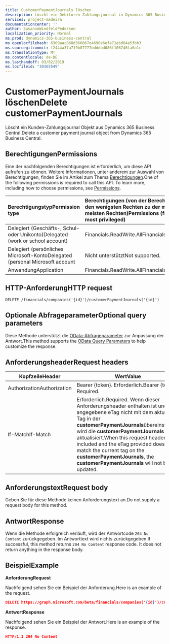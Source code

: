 ```yaml
---
title: CustomerPaymentJournals löschen
description: Löscht ein Debitoren Zahlungsjournal in Dynamics 365 Business Central.
services: project-madeira
documentationcenter: ''
author: SusanneWindfeldPedersen
localization_priority: Normal
ms.prod: dynamics-365-business-central
ms.openlocfilehash: 6309aac868d360867e4690e6efa71ebd64a5fbb3
ms.sourcegitcommit: f2444a37a719b87777bdddbd086f106746fa0a1c
ms.translationtype: MT
ms.contentlocale: de-DE
ms.lasthandoff: 03/02/2019
ms.locfileid: "30365549"
---
```

# <a name="delete-customerpaymentjournals"></a><span data-ttu-id="19688-103">CustomerPaymentJournals löschen</span><span class="sxs-lookup"><span data-stu-id="19688-103">Delete customerPaymentJournals</span></span>
<span data-ttu-id="19688-104">Löscht ein Kunden-Zahlungsjournal Objekt aus Dynamics 365 Business Central.</span><span class="sxs-lookup"><span data-stu-id="19688-104">Delete a customer payment journal object from Dynamics 365 Business Central.</span></span>

## <a name="permissions"></a><span data-ttu-id="19688-105">Berechtigungen</span><span class="sxs-lookup"><span data-stu-id="19688-105">Permissions</span></span>
<span data-ttu-id="19688-p101">Eine der nachfolgenden Berechtigungen ist erforderlich, um diese API aufrufen zu können. Weitere Informationen, unter anderem zur Auswahl von Berechtigungen, finden Sie im Artikel zum Thema [Berechtigungen](/graph/permissions-reference).</span><span class="sxs-lookup"><span data-stu-id="19688-p101">One of the following permissions is required to call this API. To learn more, including how to choose permissions, see [Permissions](/graph/permissions-reference).</span></span>

|<span data-ttu-id="19688-108">Berechtigungstyp</span><span class="sxs-lookup"><span data-stu-id="19688-108">Permission type</span></span> |<span data-ttu-id="19688-109">Berechtigungen (von der Berechtigung mit den wenigsten Rechten zu der mit den meisten Rechten)</span><span class="sxs-lookup"><span data-stu-id="19688-109">Permissions (from least to most privileged)</span></span>|
|:---------------|:------------------------------------------|
|<span data-ttu-id="19688-110">Delegiert (Geschäfts-, Schul- oder Unikonto)</span><span class="sxs-lookup"><span data-stu-id="19688-110">Delegated (work or school account)</span></span>|<span data-ttu-id="19688-111">Financials.ReadWrite.All</span><span class="sxs-lookup"><span data-stu-id="19688-111">Financials.ReadWrite.All</span></span> |
|<span data-ttu-id="19688-112">Delegiert (persönliches Microsoft-Konto</span><span class="sxs-lookup"><span data-stu-id="19688-112">Delegated (personal Microsoft account</span></span>|<span data-ttu-id="19688-113">Nicht unterstützt</span><span class="sxs-lookup"><span data-stu-id="19688-113">Not supported.</span></span>|
|<span data-ttu-id="19688-114">Anwendung</span><span class="sxs-lookup"><span data-stu-id="19688-114">Application</span></span>|<span data-ttu-id="19688-115">Financials.ReadWrite.All</span><span class="sxs-lookup"><span data-stu-id="19688-115">Financials.ReadWrite.All</span></span>|

## <a name="http-request"></a><span data-ttu-id="19688-116">HTTP-Anforderung</span><span class="sxs-lookup"><span data-stu-id="19688-116">HTTP request</span></span>
```
DELETE /financials/companies('{id}')/customerPaymentJournals('{id}')
```

## <a name="optional-query-parameters"></a><span data-ttu-id="19688-117">Optionale Abfrageparameter</span><span class="sxs-lookup"><span data-stu-id="19688-117">Optional query parameters</span></span>
<span data-ttu-id="19688-118">Diese Methode unterstützt die [OData-Abfrageparameter](/graph/query-parameters) zur Anpassung der Antwort.</span><span class="sxs-lookup"><span data-stu-id="19688-118">This method supports the [OData Query Parameters](/graph/query-parameters) to help customize the response.</span></span>

## <a name="request-headers"></a><span data-ttu-id="19688-119">Anforderungsheader</span><span class="sxs-lookup"><span data-stu-id="19688-119">Request headers</span></span>
|<span data-ttu-id="19688-120">Kopfzeile</span><span class="sxs-lookup"><span data-stu-id="19688-120">Header</span></span>       |<span data-ttu-id="19688-121">Wert</span><span class="sxs-lookup"><span data-stu-id="19688-121">Value</span></span>                     |
|-------------|--------------------------|
|<span data-ttu-id="19688-122">Authorization</span><span class="sxs-lookup"><span data-stu-id="19688-122">Authorization</span></span>|<span data-ttu-id="19688-p102">Bearer {token}. Erforderlich.</span><span class="sxs-lookup"><span data-stu-id="19688-p102">Bearer {token}. Required.</span></span> |
|<span data-ttu-id="19688-125">If-Match</span><span class="sxs-lookup"><span data-stu-id="19688-125">If-Match</span></span>     |<span data-ttu-id="19688-126">Erforderlich.</span><span class="sxs-lookup"><span data-stu-id="19688-126">Required.</span></span> <span data-ttu-id="19688-127">Wenn dieser Anforderungsheader enthalten ist und das angegebene eTag nicht mit dem aktuellen Tag in der **customerPaymentJournals**übereinstimmt, wird die **customerPaymentJournals** nicht aktualisiert.</span><span class="sxs-lookup"><span data-stu-id="19688-127">When this request header is included and the eTag provided does not match the current tag on the **customerPaymentJournals**, the **customerPaymentJournals** will not be updated.</span></span> |

## <a name="request-body"></a><span data-ttu-id="19688-128">Anforderungstext</span><span class="sxs-lookup"><span data-stu-id="19688-128">Request body</span></span>

<span data-ttu-id="19688-129">Geben Sie für diese Methode keinen Anforderungstext an.</span><span class="sxs-lookup"><span data-stu-id="19688-129">Do not supply a request body for this method.</span></span>

## <a name="response"></a><span data-ttu-id="19688-130">Antwort</span><span class="sxs-lookup"><span data-stu-id="19688-130">Response</span></span>

<span data-ttu-id="19688-p104">Wenn die Methode erfolgreich verläuft, wird der Antwortcode ```204 No Content``` zurückgegeben. Im Antworttext wird nichts zurückgegeben.</span><span class="sxs-lookup"><span data-stu-id="19688-p104">If successful, this method returns ```204 No Content``` response code. It does not return anything in the response body.</span></span>

## <a name="example"></a><span data-ttu-id="19688-133">Beispiel</span><span class="sxs-lookup"><span data-stu-id="19688-133">Example</span></span>

<span data-ttu-id="19688-134">**Anforderung**</span><span class="sxs-lookup"><span data-stu-id="19688-134">**Request**</span></span>

<span data-ttu-id="19688-135">Nachfolgend sehen Sie ein Beispiel der Anforderung.</span><span class="sxs-lookup"><span data-stu-id="19688-135">Here is an example of the request.</span></span>

```json
DELETE https://graph.microsoft.com/beta/financials/companies('{id}')/customerPaymentJournals('{id}')
```

<span data-ttu-id="19688-136">**Antwort**</span><span class="sxs-lookup"><span data-stu-id="19688-136">**Response**</span></span> 

<span data-ttu-id="19688-137">Nachfolgend sehen Sie ein Beispiel der Antwort.</span><span class="sxs-lookup"><span data-stu-id="19688-137">Here is an example of the response.</span></span> 

```json
HTTP/1.1 204 No Content
```

